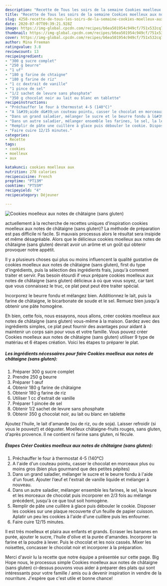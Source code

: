 ```yaml
---
description: "Recette de Tous les soirs de la semaine Cookies moelleux aux notes de châtaigne (sans gluten)"
title: "Recette de Tous les soirs de la semaine Cookies moelleux aux notes de châtaigne (sans gluten)"
slug: 4258-recette-de-tous-les-soirs-de-la-semaine-cookies-moelleux-aux-notes-de-chataigne-sans-gluten
date: 2020-07-07T09:39:21.928Z
image: https://img-global.cpcdn.com/recipes/b6ea501954c949cf/751x532cq70/cookies-moelleux-aux-notes-de-chataigne-sans-gluten-photo-principale-de-la-recette.jpg
thumbnail: https://img-global.cpcdn.com/recipes/b6ea501954c949cf/751x532cq70/cookies-moelleux-aux-notes-de-chataigne-sans-gluten-photo-principale-de-la-recette.jpg
cover: https://img-global.cpcdn.com/recipes/b6ea501954c949cf/751x532cq70/cookies-moelleux-aux-notes-de-chataigne-sans-gluten-photo-principale-de-la-recette.jpg
author: Mina Freeman
ratingvalue: 3.8
reviewcount: 13
recipeingredient:
- "300 g sucre complet"
- "250 g beurre"
- "1 uf"
- "180 g farine de chtaigne"
- "180 g farine de riz"
- "1 cc dextrait de vanille"
- "1 pince de sel"
- "1/2 sachet de levure sans phosphate"
- "350 g chocolat noir au lait ou blanc en tablette"
recipeinstructions:
- "Préchauffer le four à thermostat 4-5 (140°C)"
- "A l&#39;aide d&#39;un couteau pointu, casser le chocolat en morceaux plus ou moins gros (bien plus gourmand que des petites pépites)"
- "Dans un grand saladier, mélanger le sucre et le beurre fondu à l&#39;aide d&#39;un fouet. Ajouter l’œuf et l&#39;extrait de vanille liquide et mélanger à nouveau."
- "Dans un autre saladier, mélanger ensemble les farines, le sel, la levure et les morceaux de chocolat puis incorporer en 2/3 fois au mélange précédent, jusqu&#39;à ce que tout soit homogène."
- "Remplir de pâte une cuillère à glace puis débouler le cookie. Disposer les cookies sur une plaque recouverte d&#39;un feuille de papier cuisson. Aplatir un peu les cookies à l&#39;aide d&#39;une cuillère puis les enfourner."
- "Faire cuire 12/15 minutes."
categories:
- Recette
tags:
- cookies
- moelleux
- aux

katakunci: cookies moelleux aux 
nutrition: 278 calories
recipecuisine: French
preptime: "PT13M"
cooktime: "PT55M"
recipeyield: "4"
recipecategory: Déjeuner

---
```



![Cookies moelleux aux notes de châtaigne (sans gluten)](https://img-global.cpcdn.com/recipes/b6ea501954c949cf/751x532cq70/cookies-moelleux-aux-notes-de-chataigne-sans-gluten-photo-principale-de-la-recette.jpg)

actuellement à la recherche de recettes uniques d'inspiration cookies moelleux aux notes de châtaigne (sans gluten)? La méthode de préparation est pas difficile ni facile. Si mauvais processus alors le résultat sera insipide et même désagréable. Alors que le délicieux cookies moelleux aux notes de châtaigne (sans gluten) devrait avoir un arôme et un goût qui obtenir provoquer notre appétit.

Il y a plusieurs choses qui plus ou moins influencent la qualité gustative de cookies moelleux aux notes de châtaigne (sans gluten), first du type d'ingrédients, puis la sélection des ingrédients frais, jusqu'à comment traiter et servir. Pas besoin étourdi if veux prépare cookies moelleux aux notes de châtaigne (sans gluten) délicieux à où que vous soyez, car tant que vous connaissez le truc, ce plat peut peut être traiter spécial.

Incorporez le beurre fondu et mélangez bien. Additionnez le lait, puis la farine de châtaigne, le bicarbonate de soude et le sel. Remuez bien jusqu&#39;à obtenir une pâte homogène.


Eh bien, cette fois, nous essayons, nous allons, créer cookies moelleux aux notes de châtaigne (sans gluten) vous-même à la maison. Gardez avec des ingrédients simples, ce plat peut fournir des avantages pour aidant à maintenir un corps sain pour vous et votre famille. Vous pouvez créer Cookies moelleux aux notes de châtaigne (sans gluten) utiliser 9 type de matériau et 6 étapes création. Voici les étapes to préparer le plat.

<!--inarticleads1-->

##### Les ingrédients nécessaires pour faire Cookies moelleux aux notes de châtaigne (sans gluten):

1. Préparer 300 g sucre complet
1. Prendre 250 g beurre
1. Préparer 1 œuf
1. Obtenir 180 g farine de châtaigne
1. Obtenir 180 g farine de riz
1. Utiliser 1 cc d&#39;extrait de vanille
1. Préparer 1 pincée de sel
1. Obtenir 1/2 sachet de levure sans phosphate
1. Obtenir 350 g chocolat noir, au lait ou blanc en tablette


Ajoutez l&#39;huile, le lait d&#39;amande (ou de riz, ou de soja). Laisser refroidir (si vous le pouvez!) et déguster. Moelleux châtaigne-fruits rouges, sans gluten, d&#39;après provence. Il ne contient ni farine sans gluten, ni fécule. 

<!--inarticleads2-->

##### Étapes Créer Cookies moelleux aux notes de châtaigne (sans gluten):

1. Préchauffer le four à thermostat 4-5 (140°C)
1. A l&#39;aide d&#39;un couteau pointu, casser le chocolat en morceaux plus ou moins gros (bien plus gourmand que des petites pépites)
1. Dans un grand saladier, mélanger le sucre et le beurre fondu à l&#39;aide d&#39;un fouet. Ajouter l’œuf et l&#39;extrait de vanille liquide et mélanger à nouveau.
1. Dans un autre saladier, mélanger ensemble les farines, le sel, la levure et les morceaux de chocolat puis incorporer en 2/3 fois au mélange précédent, jusqu&#39;à ce que tout soit homogène.
1. Remplir de pâte une cuillère à glace puis débouler le cookie. Disposer les cookies sur une plaque recouverte d&#39;un feuille de papier cuisson. Aplatir un peu les cookies à l&#39;aide d&#39;une cuillère puis les enfourner.
1. Faire cuire 12/15 minutes.


Il est très moelleux et plaira aux enfants et grands. Ecraser les bananes en purée, ajouter le sucre, l&#39;huile d&#39;olive et la purée d&#39;amandes. Incorporer la farine et la poudre à lever. Puis le chocolat et les noix cassés. Mixer les noisettes, concasser le chocolat noir et incorporer à la préparation. 


Merci d'avoir lu la recette que notre équipe a présentée sur cette page. Big Hope nous, le processus simple Cookies moelleux aux notes de châtaigne (sans gluten) ci-dessus pouvons vous aider à préparer des plats qui sont intéressants pour votre famille / amis ou à devenir inspiration in vendre de la nourriture. J'espère que c'est utile et bonne chance!
